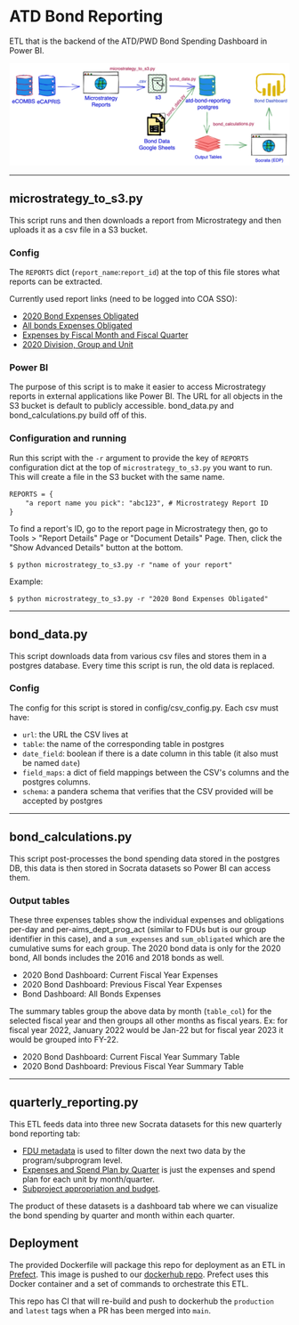# ATD Bond Reporting

ETL that is the backend of the ATD/PWD Bond Spending Dashboard in Power BI. 

![Data flow diagram](images/data-flow-diagram.png?raw=true)

***

## microstrategy_to_s3.py

This script runs and then downloads a report from Microstrategy and then uploads it as a csv file in a S3 bucket. 

### Config

The `REPORTS` dict (`report_name`:`report_id`) at the top of this file stores what reports can be extracted. 

Currently used report links (need to be logged into COA SSO):
- [2020 Bond Expenses Obligated](https://coa-prod.cloud.microstrategy.com:443/MicroStrategy/servlet/mstrWeb?evt=4058&src=mstrWeb.4058&_subscriptionID=F456433D5A45E3998D679787E8C752A6&reportViewMode=1&Server=ENV-279976LAIO1USE1&Project=Financial%20Services%20Analytics&Port=39321&share=1)
- [All bonds Expenses Obligated](https://coa-prod.cloud.microstrategy.com:443/MicroStrategy/servlet/mstrWeb?evt=4058&src=mstrWeb.4058&_subscriptionID=B345C30DC440C8CC732ADD9F7C3B2EEC&reportViewMode=1&Server=ENV-279976LAIO1USE1&Project=Financial%20Services%20Analytics&Port=39321&share=1)
- [Expenses by Fiscal Month and Fiscal Quarter](https://coa-prod.cloud.microstrategy.com/MicroStrategy/servlet/mstrWeb?evt=4058&src=mstrWeb.4058&_subscriptionID=4A50166B6146635E94D2E687ED81EB6F&reportViewMode=1&Server=ENV-279976LAIO1USE1&Project=Financial%20Services%20Analytics&Port=39321&share=1)
- [2020 Division, Group and Unit](https://coa-prod.cloud.microstrategy.com/MicroStrategy/servlet/mstrWeb?evt=4058&src=mstrWeb.4058&_subscriptionID=0ED10A448C428AB0F6E76F844D8FA2E3&reportViewMode=1&Server=ENV-279976LAIO1USE1&Project=Financial%20Services%20Analytics&Port=39321&share=1)

### Power BI

The purpose of this script is to make it easier to access Microstrategy reports in external applications like Power BI. The URL for all objects in the S3 bucket is default to publicly accessible. bond_data.py and bond_calculations.py build off of this. 

### Configuration and running

Run this script with the `-r` argument to provide the key of `REPORTS` configuration dict at the top of `microstrategy_to_s3.py` you want to run. This will create a file in the S3 bucket with the same name. 

```
REPORTS = {
    "a report name you pick": "abc123", # Microstrategy Report ID
}

```

To find a report's ID, go to the report page in Microstrategy then, go to Tools > "Report Details" Page or "Document Details" Page. Then, click the "Show Advanced Details" button at the bottom.

```
$ python microstrategy_to_s3.py -r "name of your report"
```

Example:

```
$ python microstrategy_to_s3.py -r "2020 Bond Expenses Obligated"
```

***

## bond_data.py

This script downloads data from various csv files and stores them in a postgres database. Every time this script is run, the old data is replaced. 

### Config

The config for this script is stored in config/csv_config.py. Each csv must have: 

- `url`: the URL the CSV lives at
- `table`: the name of the corresponding table in postgres
- `date_field`: boolean if there is a date column in this table (it also must be named `date`)
- `field_maps`: a dict of field mappings between the CSV's columns and the postgres columns.
- `schema`: a pandera schema that verifies that the CSV provided will be accepted by postgres

***

## bond_calculations.py

This script post-processes the bond spending data stored in the postgres DB, this data is then stored in Socrata datasets so Power BI can access them.

### Output tables

These three expenses tables show the individual expenses and obligations per-day and per-aims_dept_prog_act (similar to FDUs but is our group identifier in this case), and a `sum_expenses` and `sum_obligated` which are the cumulative sums for each group. The 2020 bond data is only for the 2020 bond, All bonds includes the 2016 and 2018 bonds as well.

- 2020 Bond Dashboard: Current Fiscal Year Expenses
- 2020 Bond Dashboard: Previous Fiscal Year Expenses
- Bond Dashboard: All Bonds Expenses

The summary tables group the above data by month (`table_col`) for the selected fiscal year and then groups all other months as fiscal years. Ex: for fiscal year 2022, January 2022 would be Jan-22 but for fiscal year 2023 it would be grouped into FY-22. 

- 2020 Bond Dashboard: Current Fiscal Year Summary Table
- 2020 Bond Dashboard: Previous Fiscal Year Summary Table

***

## quarterly_reporting.py

This ETL feeds data into three new Socrata datasets for this new quarterly bond reporting tab:
- [FDU metadata](https://datahub.austintexas.gov/dataset/2020-Bond-Dashboard-FDU-Metadata/x2us-mcf7) is used to filter down the next two data by the program/subprogram level.
- [Expenses and Spend Plan by Quarter](https://datahub.austintexas.gov/dataset/2020-Bond-Dashboard-Expenses-and-Spend-Plan-by-Qua/cpw3-9e8n) is just the expenses and spend plan for each unit by month/quarter.
- [Subproject appropriation and budget](https://datahub.austintexas.gov/dataset/2020-Bond-Dashboard-Subproject-Appropriation-and-B/e3b7-kndw).

The product of these datasets is a dashboard tab where we can visualize the bond spending by quarter and month within 
each quarter.

## Deployment

The provided Dockerfile will package this repo for deployment as an ETL in [Prefect](https://github.com/cityofaustin/atd-prefect). This image is pushed to our [dockerhub repo](https://hub.docker.com/r/atddocker/atd-bond-reporting). Prefect uses this Docker container and a set of commands to orchestrate this ETL.

This repo has CI that will re-build and push to dockerhub the `production` and `latest` tags when a PR has been merged into `main`.
